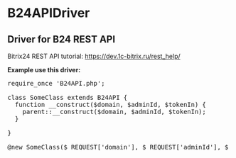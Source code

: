 # B24APIDriver
<h2>Driver for B24 REST API</h2>

Bitrix24 REST API tutorial: https://dev.1c-bitrix.ru/rest_help/

<b>Example use this driver:</b>

<pre>require_once 'B24API.php';

class SomeClass extends B24API {
  function __construct($domain, $adminId, $tokenIn) {
    parent::__construct($domain, $adminId, $tokenIn);
  }

}

@new SomeClass($_REQUEST['domain'], $_REQUEST['adminId'], $_REQUEST['tokenIn']);</pre>

